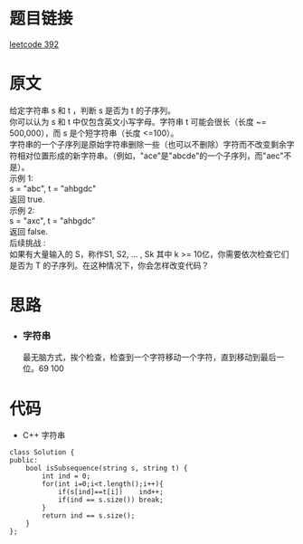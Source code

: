 # 题目链接
[leetcode 392](https://leetcode-cn.com/problems/is-subsequence/)

# 原文
给定字符串 s 和 t ，判断 s 是否为 t 的子序列。  
你可以认为 s 和 t 中仅包含英文小写字母。字符串 t 可能会很长（长度 ~= 500,000），而 s 是个短字符串（长度 <=100）。  
字符串的一个子序列是原始字符串删除一些（也可以不删除）字符而不改变剩余字符相对位置形成的新字符串。（例如，"ace"是"abcde"的一个子序列，而"aec"不是）。  
示例 1:  
s = "abc", t = "ahbgdc"  
返回 true.  
示例 2:  
s = "axc", t = "ahbgdc"  
返回 false.  
后续挑战 :  
如果有大量输入的 S，称作S1, S2, ... , Sk 其中 k >= 10亿，你需要依次检查它们是否为 T 的子序列。在这种情况下，你会怎样改变代码？  

# 思路
- ### **字符串**
  最无脑方式，挨个检查，检查到一个字符移动一个字符，直到移动到最后一位。69 100 


# 代码
- C++ 字符串
```
class Solution {
public:
    bool isSubsequence(string s, string t) {
        int ind = 0;
        for(int i=0;i<t.length();i++){
            if(s[ind]==t[i])    ind++;
            if(ind == s.size()) break;
        }
        return ind == s.size();
    }
};
```

